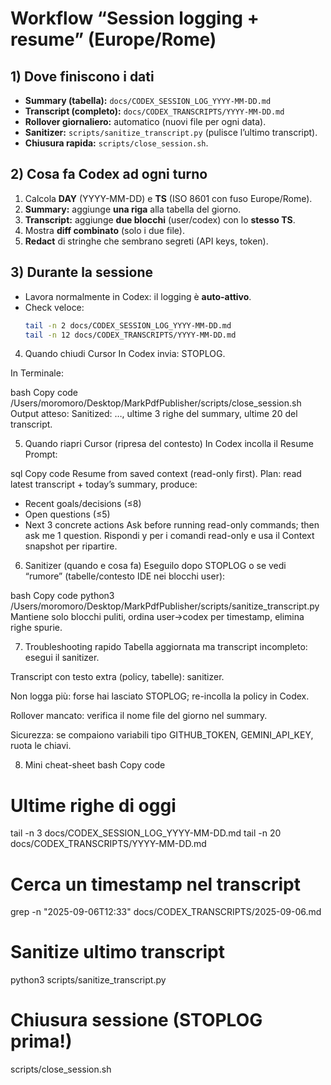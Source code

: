 # Workflow “Session logging + resume” (Europe/Rome)

## 1) Dove finiscono i dati
- **Summary (tabella):** `docs/CODEX_SESSION_LOG_YYYY-MM-DD.md`  
- **Transcript (completo):** `docs/CODEX_TRANSCRIPTS/YYYY-MM-DD.md`  
- **Rollover giornaliero:** automatico (nuovi file per ogni data).  
- **Sanitizer:** `scripts/sanitize_transcript.py` (pulisce l’ultimo transcript).  
- **Chiusura rapida:** `scripts/close_session.sh`.

## 2) Cosa fa Codex ad ogni turno
1. Calcola **DAY** (YYYY-MM-DD) e **TS** (ISO 8601 con fuso Europe/Rome).  
2. **Summary:** aggiunge **una riga** alla tabella del giorno.  
3. **Transcript:** aggiunge **due blocchi** (user/codex) con lo **stesso TS**.  
4. Mostra **diff combinato** (solo i due file).  
5. **Redact** di stringhe che sembrano segreti (API keys, token).  

## 3) Durante la sessione
- Lavora normalmente in Codex: il logging è **auto-attivo**.  
- Check veloce:
  ```bash
  tail -n 2 docs/CODEX_SESSION_LOG_YYYY-MM-DD.md
  tail -n 12 docs/CODEX_TRANSCRIPTS/YYYY-MM-DD.md
4) Quando chiudi Cursor
In Codex invia: STOPLOG.

In Terminale:

bash
Copy code
/Users/moromoro/Desktop/MarkPdfPublisher/scripts/close_session.sh
Output atteso: Sanitized: …, ultime 3 righe del summary, ultime 20 del transcript.

5) Quando riapri Cursor (ripresa del contesto)
In Codex incolla il Resume Prompt:

sql
Copy code
Resume from saved context (read-only first).
Plan: read latest transcript + today’s summary, produce:
- Recent goals/decisions (≤8)
- Open questions (≤5)
- Next 3 concrete actions
Ask before running read-only commands; then ask me 1 question.
Rispondi y per i comandi read-only e usa il Context snapshot per ripartire.

6) Sanitizer (quando e cosa fa)
Eseguilo dopo STOPLOG o se vedi “rumore” (tabelle/contesto IDE nei blocchi user):

bash
Copy code
python3 /Users/moromoro/Desktop/MarkPdfPublisher/scripts/sanitize_transcript.py
Mantiene solo blocchi puliti, ordina user→codex per timestamp, elimina righe spurie.

7) Troubleshooting rapido
Tabella aggiornata ma transcript incompleto: esegui il sanitizer.

Transcript con testo extra (policy, tabelle): sanitizer.

Non logga più: forse hai lasciato STOPLOG; re-incolla la policy in Codex.

Rollover mancato: verifica il nome file del giorno nel summary.

Sicurezza: se compaiono variabili tipo GITHUB_TOKEN, GEMINI_API_KEY, ruota le chiavi.

8) Mini cheat-sheet
bash
Copy code
# Ultime righe di oggi
tail -n 3 docs/CODEX_SESSION_LOG_YYYY-MM-DD.md
tail -n 20 docs/CODEX_TRANSCRIPTS/YYYY-MM-DD.md

# Cerca un timestamp nel transcript
grep -n "2025-09-06T12:33" docs/CODEX_TRANSCRIPTS/2025-09-06.md

# Sanitize ultimo transcript
python3 scripts/sanitize_transcript.py

# Chiusura sessione (STOPLOG prima!)
scripts/close_session.sh
